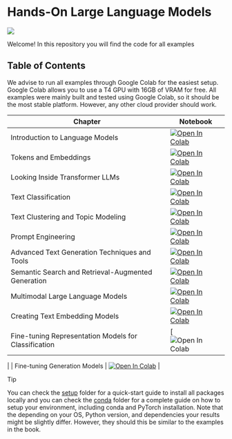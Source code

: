 ﻿# Hands-On Large Language Models

<a href="https://www.linkedin.com/in/gyaneshwer-kumar-4573b64b/"><img src="https://img.shields.io/badge/Follow%20Gyanesh-blue.svg?logo=linkedin"></a>

Welcome! In this repository you will find the code for all examples

## Table of Contents

We advise to run all examples through Google Colab for the easiest setup. Google Colab allows you to use a T4 GPU with 16GB of VRAM for free. All examples were mainly built and tested using Google Colab, so it should be the most stable platform. However, any other cloud provider should work. 

| Chapter  | Notebook  |
|---|---|
| Introduction to Language Models  | [![Open In Colab](https://colab.research.google.com/assets/colab-badge.svg)](https://colab.research.google.com/github/gyaneshhere/LargeLanguageModels/blob/main/Introduction%20to%20Language%20Models.ipynb)   |
| Tokens and Embeddings  | [![Open In Colab](https://colab.research.google.com/assets/colab-badge.svg)](https://colab.research.google.com/github/gyaneshhere/LargeLanguageModels/blob/main/Tokens%20and%20Token%20Embeddings.ipynb)  |
| Looking Inside Transformer LLMs  | [![Open In Colab](https://colab.research.google.com/assets/colab-badge.svg)](https://colab.research.google.com/github/gyaneshhere/LargeLanguageModels/blob/main/Looking%20Inside%20LLMs.ipynb)  |
| Text Classification  | [![Open In Colab](https://colab.research.google.com/assets/colab-badge.svg)](https://colab.research.google.com/github/gyaneshhere/LargeLanguageModels/blob/main/Text%20Classification.ipynb)  |
| Text Clustering and Topic Modeling  | [![Open In Colab](https://colab.research.google.com/assets/colab-badge.svg)](https://colab.research.google.com/github/HandsOnLLM/Hands-On-Large-Language-Models/blob/main/chapter05/Chapter%205%20-%20Text%20Clustering%20and%20Topic%20Modeling.ipynb)  |
| Prompt Engineering  | [![Open In Colab](https://colab.research.google.com/assets/colab-badge.svg)](https://colab.research.google.com/github/HandsOnLLM/Hands-On-Large-Language-Models/blob/main/chapter06/Chapter%206%20-%20Prompt%20Engineering.ipynb)  |
| Advanced Text Generation Techniques and Tools  | [![Open In Colab](https://colab.research.google.com/assets/colab-badge.svg)](https://colab.research.google.com/github/gyaneshhere/LargeLanguageModels/blob/main/Advanced%20Text%20Generation%20Techniques%20and%20Tools.ipynb)  |
| Semantic Search and Retrieval-Augmented Generation  | [![Open In Colab](https://colab.research.google.com/assets/colab-badge.svg)](https://colab.research.google.com/github/HandsOnLLM/Hands-On-Large-Language-Models/blob/main/chapter08/Chapter%208%20-%20Semantic%20Search.ipynb)  |
| Multimodal Large Language Models  | [![Open In Colab](https://colab.research.google.com/assets/colab-badge.svg)](https://colab.research.google.com/github/HandsOnLLM/Hands-On-Large-Language-Models/blob/main/chapter09/Chapter%209%20-%20Multimodal%20Large%20Language%20Models.ipynb)  |
| Creating Text Embedding Models  | [![Open In Colab](https://colab.research.google.com/assets/colab-badge.svg)](https://colab.research.google.com/github/HandsOnLLM/Hands-On-Large-Language-Models/blob/main/chapter10/Chapter%2010%20-%20Creating%20Text%20Embedding%20Models.ipynb)  |
| Fine-tuning Representation Models for Classification  | [![Open In Colab](https://colab.research.google.com/github/gyaneshhere/LargeLanguageModels/blob/main/Fine-Tuning%20BERT.ipynb) 
  |
| Fine-tuning Generation Models  | [![Open In Colab](https://colab.research.google.com/assets/colab-badge.svg)](https://colab.research.google.com/github/gyaneshhere/LargeLanguageModels/blob/main/Fine-tuning%20Generation%20Models.ipynb)  |

> [!TIP]
> You can check the [setup](.setup/) folder for a quick-start guide to install all packages locally and you can check the [conda](.setup/conda/) folder for a complete guide on how to setup your environment, including conda and PyTorch installation.
> Note that the depending on your OS, Python version, and dependencies your results might be slightly differ. However, they
> should this be similar to the examples in the book. 
